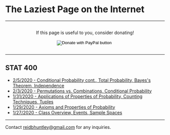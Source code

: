 # The Laziest Page on the Internet
---
<div style="display: flex; flex-direction: column; align-items: center;">
<p>
If this page is useful to you, consider donating!
</p>
<form action="https://www.paypal.com/cgi-bin/webscr" method="post" target="_top">
<input type="hidden" name="cmd" value="_donations" />
<input type="hidden" name="business" value="DA5JCQGTP7GD2" />
<input type="hidden" name="currency_code" value="USD" />
<input type="image" src="https://www.paypalobjects.com/en_US/i/btn/btn_donate_LG.gif" name="submit" title="PayPal - The safer, easier way to pay online!" alt="Donate with PayPal button" />
<img alt="" src="https://www.paypal.com/en_US/i/scr/pixel.gif" width="1" height="1" />
</form>
</div>

---

## STAT 400
* [2/5/2020 - Conditional Probability cont., Total Probability, Bayes's Theorem, Independence](/STAT400/February5)
* [2/3/2020 - Permutations vs. Combinations, Conditional Probability](/STAT400/February3)
* [1/31/2020 - Applications of Properties of Probability, Counting Techniques, Tuples](/STAT400/January31)
* [1/29/2020 - Axioms and Properties of Probability](/STAT400/January29)
* [1/27/2020 - Class Overview, Events, Sample Spaces](/STAT400/January27)

---
Contact reidbhuntley@gmail.com for any inquiries.